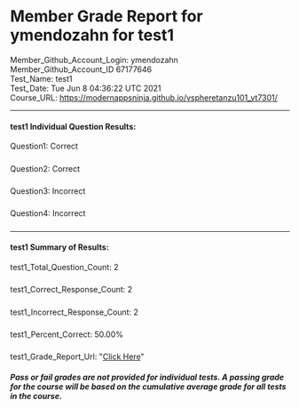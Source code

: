 # Member Grade Report for ymendozahn for test1  
   
Member_Github_Account_Login: ymendozahn  
Member_Github_Account_ID 67177646  
Test_Name: test1  
Test_Date: Tue Jun  8 04:36:22 UTC 2021  
Course_URL: https://modernappsninja.github.io/vspheretanzu101_vt7301/  
   
---  
#### test1 Individual Question Results:  
Question1: Correct  
#####  
Question2: Correct  
#####  
Question3: Incorrect  
#####  
Question4: Incorrect  
#####  
---  
#### test1 Summary of Results:  
test1_Total_Question_Count: 2  
#####  
test1_Correct_Response_Count: 2  
#####  
test1_Incorrect_Response_Count: 2  
#####  
test1_Percent_Correct: 50.00%  
#####  
test1_Grade_Report_Url: "[Click Here](https://github.com/modernappsninjas/ymendozahn/blob/main/static/userdata/courses/vspheretanzu101_vt7301/grade_report.pr887.test1.md)"
##### Pass or fail grades are not provided for individual tests. A passing grade for the course will be based on the cumulative average grade for all tests in the course.  
